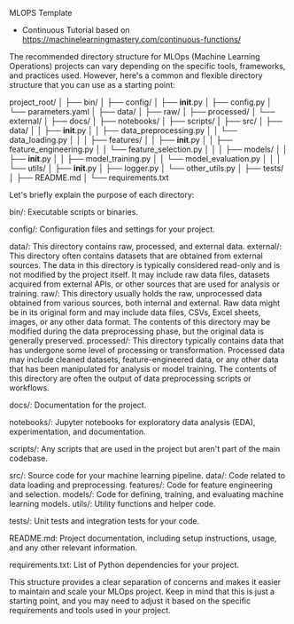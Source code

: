 MLOPS Template
- Continuous Tutorial based on https://machinelearningmastery.com/continuous-functions/

The recommended directory structure for MLOps (Machine Learning Operations) projects can vary depending on the specific tools, frameworks, and practices used. However, here's a common and flexible directory structure that you can use as a starting point:

project_root/
│
├── bin/
│
├── config/
│   ├── __init__.py
│   ├── config.py
│   └── parameters.yaml
│
├── data/
│   ├── raw/
│   ├── processed/
│   └── external/
│
├── docs/
│
├── notebooks/
│
├── scripts/
│
├── src/
│   ├── data/
│   │   ├── __init__.py
│   │   ├── data_preprocessing.py
│   │   └── data_loading.py
│   │
│   ├── features/
│   │   ├── __init__.py
│   │   ├── feature_engineering.py
│   │   └── feature_selection.py
│   │
│   ├── models/
│   │   ├── __init__.py
│   │   ├── model_training.py
│   │   └── model_evaluation.py
│   │
│   └── utils/
│       ├── __init__.py
│       ├── logger.py
│       └── other_utils.py
│
├── tests/
│
├── README.md
│
└── requirements.txt

Let's briefly explain the purpose of each directory:

bin/: Executable scripts or binaries.

config/: Configuration files and settings for your project.

data/: This directory contains raw, processed, and external data.
    external/: This directory often contains datasets that are obtained from external sources. The data in this directory is typically considered read-only and is not modified by the project itself. It may include raw data files, datasets acquired from external APIs, or other sources that are used for analysis or training.
    raw/: This directory usually holds the raw, unprocessed data obtained from various sources, both internal and external. Raw data might be in its original form and may include data files, CSVs, Excel sheets, images, or any other data format. The contents of this directory may be modified during the data preprocessing phase, but the original data is generally preserved.
    processed/: This directory typically contains data that has undergone some level of processing or transformation. Processed data may include cleaned datasets, feature-engineered data, or any other data that has been manipulated for analysis or model training. The contents of this directory are often the output of data preprocessing scripts or workflows.

docs/: Documentation for the project.

notebooks/: Jupyter notebooks for exploratory data analysis (EDA), experimentation, and documentation.

scripts/: Any scripts that are used in the project but aren't part of the main codebase.

src/: Source code for your machine learning pipeline.
    data/: Code related to data loading and preprocessing.
    features/: Code for feature engineering and selection.
    models/: Code for defining, training, and evaluating machine learning models.
    utils/: Utility functions and helper code.

tests/: Unit tests and integration tests for your code.

README.md: Project documentation, including setup instructions, usage, and any other relevant information.

requirements.txt: List of Python dependencies for your project.

This structure provides a clear separation of concerns and makes it easier to maintain and scale your MLOps project. Keep in mind that this is just a starting point, and you may need to adjust it based on the specific requirements and tools used in your project.
